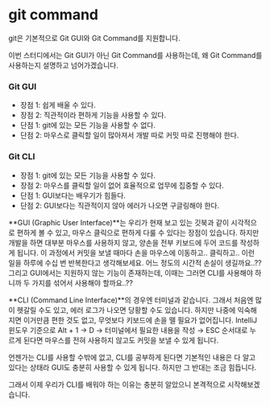 # git command

git은 기본적으로 Git GUI와 Git Command를 지원합니다.

이번 스터디에서는 Git GUI가 아닌 Git Command를 사용하는데, 왜 Git Command를 사용하는지 설명하고 넘어가겠습니다.

### **Git GUI**

* 장점 1: 쉽게 배울 수 있다.
* 장점 2: 직관적이라 편하게 기능을 사용할 수 있다.
* 단점 1: git에 있는 모든 기능을 사용할 수 없다.
* 단점 2: 마우스로 클릭할 일이 많아져서 개발 따로 커밋 따로 진행해야 한다.

### Git CLI

* 장점 1: git에 있는 모든 기능을 사용할 수 있다.
* 장점 2: 마우스를 클릭할 일이 없어 효율적으로 업무에 집중할 수 있다.
* 단점 1: GUI보다는 배우기가 힘들다.
* 단점 2: GUI보다는 직관적이지 않아 에러가 나오면 구글링해야 한다.

**GUI (Graphic User Interface)**는 우리가 현재 보고 있는 깃북과 같이 시각적으로 편하게 볼 수 있고, 마우스 클릭으로 편하게 다룰 수 있다는 장점이 있습니다. 하지만 개발을 하면 대부분 마우스를 사용하지 않고, 양손을 전부 키보드에 두어 코드를 작성하게 됩니다. 이 과정에서 커밋을 보낼 때마다 손을 마우스에 이동하고.. 클릭하고.. 이런 일을 하루에 수십 번 반복한다고 생각해보세요. 어느 정도의 시간적 손실이 생길까요..?? 그리고 GUI에서는 지원하지 않는 기능이 존재하는데, 이때는 그러면 CLI를 사용해야 하니까 두 가지를 섞어서 사용해야 할까요..??

**CLI (Command Line Interface)**의 경우엔 터미널과 같습니다. 그래서 처음엔 많이 헷갈릴 수도 있고, 에러 로그가 나오면 당황할 수도 있습니다. 하지만 나중에 익숙해지면 이거만큼 편한 것도 없고, 무엇보다 키보드에 손을 뗄 필요가 없어집니다. IntelliJ 윈도우 기준으로 Alt + 1 → D → 터미널에서 필요한 내용을 작성 → ESC 순서대로 누르게 된다면 마우스를 전혀 사용하지 않고도 커밋을 보낼 수 있게 됩니다.

언젠가는 CLI를 사용할 수밖에 없고, CLI를 공부하게 된다면 기본적인 내용은 다 알고 있다는 상태라 GUI도 충분히 사용할 수 있게 됩니다. 하지만 그 반대는 조금 힘듭니다.

그래서 이제 우리가 CLI를 배워야 하는 이유는 충분히 알았으니 본격적으로 시작해보겠습니다.

